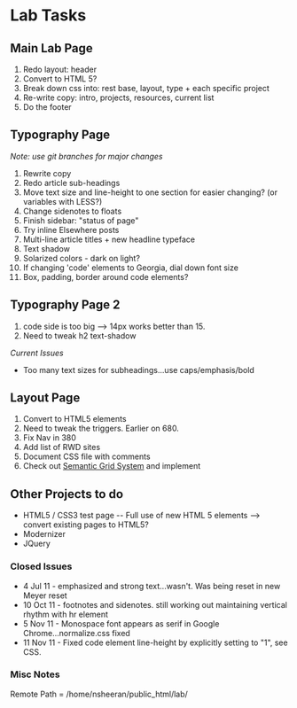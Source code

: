 # Lab Tasks

## Main Lab Page
1. Redo layout: header
2. Convert to HTML 5?
3. Break down css into: rest base, layout, type + each specific project
4. Re-write copy: intro, projects, resources, current list
5. Do the footer

## Typography Page
*Note: use git branches for major changes*

1. Rewrite copy
3. Redo article sub-headings
3. Move text size and line-height to one section for easier changing? (or variables with LESS?)
5. Change sidenotes to floats
6. Finish sidebar: "status of page"
8. Try inline Elsewhere posts
9. Multi-line article titles + new headline typeface
10. Text shadow
11. Solarized colors - dark on light?
12. If changing 'code' elements to Georgia, dial down font size
13. Box, padding, border around code elements?

## Typography Page 2

1. code side is too big --> 14px works better than 15.
2. Need to tweak h2 text-shadow

*Current Issues*

- Too many text sizes for subheadings...use caps/emphasis/bold


## Layout Page
1. Convert to HTML5 elements
2. Need to tweak the triggers. Earlier on 680.
3. Fix Nav in 380
4. Add list of RWD sites
5. Document CSS file with comments
6. Check out [Semantic Grid System](http://semantic.gs/) and implement 

## Other Projects to do

- HTML5 / CSS3 test page
	-- Full use of new HTML 5 elements --> convert existing pages to HTML5?
- Modernizer
- JQuery

### Closed Issues

- 4 Jul 11 - emphasized and strong text...wasn't. Was being reset in new Meyer reset
- 10 Oct 11 - footnotes and sidenotes. still working out maintaining vertical rhythm with hr element
- 5 Nov 11 - Monospace font appears as serif in Google Chrome...normalize.css fixed
- 11 Nov 11 - Fixed code element line-height by explicitly setting to "1", see CSS.

### Misc Notes

Remote Path = /home/nsheeran/public_html/lab/
